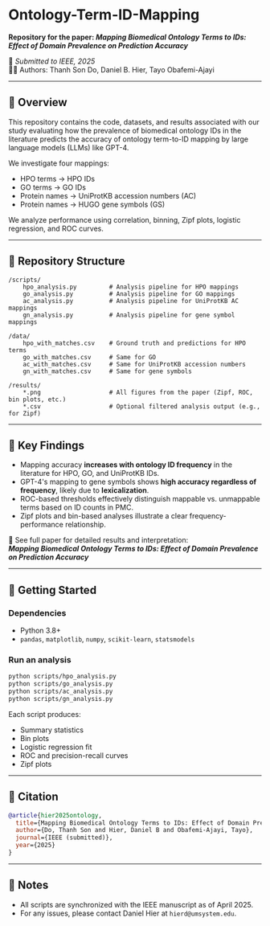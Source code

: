 # Ontology-Term-ID-Mapping

**Repository for the paper: _Mapping Biomedical Ontology Terms to IDs: Effect of Domain Prevalence on Prediction Accuracy_**

📄 _Submitted to IEEE, 2025_  
👨‍🔬 Authors: Thanh Son Do, Daniel B. Hier, Tayo Obafemi-Ajayi

---

## 📘 Overview

This repository contains the code, datasets, and results associated with our study evaluating how the prevalence of biomedical ontology IDs in the literature predicts the accuracy of ontology term-to-ID mapping by large language models (LLMs) like GPT-4.

We investigate four mappings:
- HPO terms → HPO IDs
- GO terms → GO IDs
- Protein names → UniProtKB accession numbers (AC)
- Protein names → HUGO gene symbols (GS)

We analyze performance using correlation, binning, Zipf plots, logistic regression, and ROC curves.

---

## 📁 Repository Structure

```
/scripts/
    hpo_analysis.py         # Analysis pipeline for HPO mappings
    go_analysis.py          # Analysis pipeline for GO mappings
    ac_analysis.py          # Analysis pipeline for UniProtKB AC mappings
    gn_analysis.py          # Analysis pipeline for gene symbol mappings

/data/
    hpo_with_matches.csv    # Ground truth and predictions for HPO terms
    go_with_matches.csv     # Same for GO
    ac_with_matches.csv     # Same for UniProtKB accession numbers
    gn_with_matches.csv     # Same for gene symbols

/results/
    *.png                   # All figures from the paper (Zipf, ROC, bin plots, etc.)
    *.csv                   # Optional filtered analysis output (e.g., for Zipf)
```

---

## 🧠 Key Findings

- Mapping accuracy **increases with ontology ID frequency** in the literature for HPO, GO, and UniProtKB IDs.
- GPT-4's mapping to gene symbols shows **high accuracy regardless of frequency**, likely due to **lexicalization**.
- ROC-based thresholds effectively distinguish mappable vs. unmappable terms based on ID counts in PMC.
- Zipf plots and bin-based analyses illustrate a clear frequency-performance relationship.

📝 See full paper for detailed results and interpretation:  
**_Mapping Biomedical Ontology Terms to IDs: Effect of Domain Prevalence on Prediction Accuracy_**

---

## 🚀 Getting Started

### Dependencies
- Python 3.8+
- `pandas`, `matplotlib`, `numpy`, `scikit-learn`, `statsmodels`

### Run an analysis

```bash
python scripts/hpo_analysis.py
python scripts/go_analysis.py
python scripts/ac_analysis.py
python scripts/gn_analysis.py
```

Each script produces:
- Summary statistics
- Bin plots
- Logistic regression fit
- ROC and precision-recall curves
- Zipf plots

---

## 📜 Citation

```bibtex
@article{hier2025ontology,
  title={Mapping Biomedical Ontology Terms to IDs: Effect of Domain Prevalence on Prediction Accuracy},
  author={Do, Thanh Son and Hier, Daniel B and Obafemi-Ajayi, Tayo},
  journal={IEEE (submitted)},
  year={2025}
}
```

---

## 📌 Notes

- All scripts are synchronized with the IEEE manuscript as of April 2025.
- For any issues, please contact Daniel Hier at `hierd@umsystem.edu`.